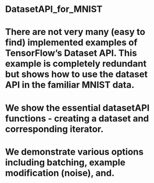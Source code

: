 # DatasetAPI_for_MNIST

# There are not very many (easy to find) implemented examples of TensorFlow’s Dataset API.  This example is completely redundant but shows how to use the dataset API in the familiar MNIST data.

# We show the essential datasetAPI functions - creating a dataset and corresponding iterator.
# We demonstrate  various options including batching, example modification (noise), and.